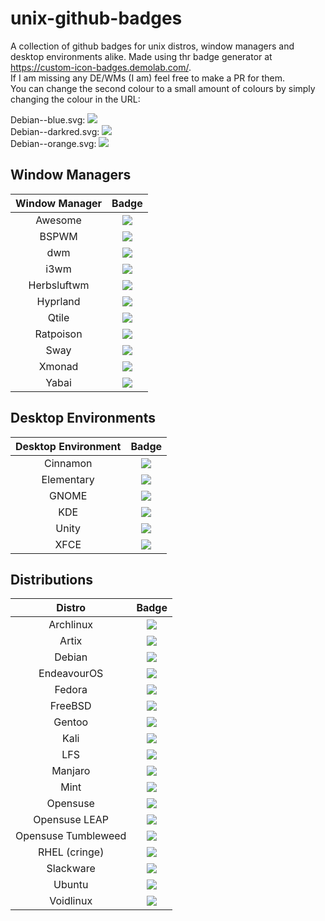 # unix-github-badges
A collection of github badges for unix distros, window managers and desktop environments alike. Made using thr badge generator at https://custom-icon-badges.demolab.com/. \
If I am missing any DE/WMs (I am) feel free to make a PR for them. \
You can change the second colour to a small amount of colours by simply changing the colour in the URL:

Debian--blue.svg: ![](https://custom-icon-badges.demolab.com/badge/Debian--blue.svg?logo=debian-red)\
Debian--darkred.svg: ![](https://custom-icon-badges.demolab.com/badge/Debian--darkred.svg?logo=debian-red)\
Debian--orange.svg: ![](https://custom-icon-badges.demolab.com/badge/Debian--orange.svg?logo=debian-red)

## Window Managers
| Window Manager | Badge |
|:--------------:|:-----:|
| Awesome | ![](https://custom-icon-badges.demolab.com/badge/awesome--blue.svg?logo=awesome) |
| BSPWM | ![](https://custom-icon-badges.demolab.com/badge/bspwm--blue.svg?logo=bspwm-whitey) |
| dwm | ![](https://custom-icon-badges.demolab.com/badge/dwm--blue.svg?logo=dwm-black) |
| i3wm | ![](https://custom-icon-badges.demolab.com/badge/i3wm--blue.svg?logo=i3) |
| Herbsluftwm | ![](https://custom-icon-badges.demolab.com/badge/Herbsluftwm--blue.svg?logo=herbsluftwm) |
| Hyprland | ![](https://custom-icon-badges.demolab.com/badge/Hyprland--blue.svg?logo=hyprland) |
| Qtile | ![](https://custom-icon-badges.demolab.com/badge/Qtile--blue.svg?logo=qtile) |
| Ratpoison | ![](https://custom-icon-badges.demolab.com/badge/Ratpoison--blue.svg?logo=ratpoison) |
| Sway | ![](https://custom-icon-badges.demolab.com/badge/Sway--blue.svg?logo=sway) |
| Xmonad | ![](https://custom-icon-badges.demolab.com/badge/xmonad--blue.svg?logo=xmonad) |
| Yabai | ![](https://custom-icon-badges.demolab.com/badge/Yabai--blue.svg?logo=yabai) |

## Desktop Environments
| Desktop Environment | Badge |
|:-------------------:|:-----:|
| Cinnamon | ![](https://custom-icon-badges.demolab.com/badge/Cinnamon--blue.svg?logo=cinnamon) |
| Elementary | ![](https://custom-icon-badges.demolab.com/badge/Elementary--blue.svg?logo=elementary-e) |
| GNOME | ![](https://custom-icon-badges.demolab.com/badge/GNOME--blue.svg?logo=gnome-foot) |
| KDE | ![](https://custom-icon-badges.demolab.com/badge/KDE--blue.svg?logo=kde) |
| Unity | ![](https://custom-icon-badges.demolab.com/badge/Unity--blue.svg?logo=unity-de) |
| XFCE | ![](https://custom-icon-badges.demolab.com/badge/XFCE--blue.svg?logo=xfce) |

## Distributions
| Distro | Badge |
|:-------------------:|:-----:|
| Archlinux | ![](https://custom-icon-badges.demolab.com/badge/Arch--blue.svg?logo=archlinux) |
| Artix | ![](https://custom-icon-badges.demolab.com/badge/Artix--blue.svg?logo=artix) |
| Debian | ![](https://custom-icon-badges.demolab.com/badge/Debian--darkred.svg?logo=debian-red) |
| EndeavourOS | ![](https://custom-icon-badges.demolab.com/badge/EndeavourOS--purple.svg?logo=endeavouros) |
| Fedora | ![](https://custom-icon-badges.demolab.com/badge/Fedora--blue.svg?logo=fedora-linux) |
| FreeBSD | ![](https://custom-icon-badges.demolab.com/badge/FreeBSD--darkred.svg?logo=freebsd-unix) |
| Gentoo | ![](https://custom-icon-badges.demolab.com/badge/Gentoo--lightpink.svg?logo=gentoo-linux) |
| Kali | ![](https://custom-icon-badges.demolab.com/badge/Kali--blue.svg?logo=kali) |
| LFS | ![](https://custom-icon-badges.demolab.com/badge/LFS--yellow.svg?logo=lfs) |
| Manjaro | ![](https://custom-icon-badges.demolab.com/badge/Manjaro--darkegreen.svg?logo=manjaro) |
| Mint | ![](https://custom-icon-badges.demolab.com/badge/Mint--darkegreen.svg?logo=mint) |
| Opensuse | ![](https://custom-icon-badges.demolab.com/badge/openSUSE--green.svg?logo=opensuse) |
| Opensuse LEAP | ![](https://custom-icon-badges.demolab.com/badge/Leap--green.svg?logo=leap) |
| Opensuse Tumbleweed | ![](https://custom-icon-badges.demolab.com/badge/Tumbleweed--darkcyan.svg?logo=tumbleweed) |
| RHEL (cringe) | ![](https://custom-icon-badges.demolab.com/badge/RHEL--red.svg?logo=redhat-cringe) |
| Slackware | ![](https://custom-icon-badges.demolab.com/badge/Slackware--blue.svg?logo=slackware) |
| Ubuntu | ![](https://custom-icon-badges.demolab.com/badge/Ubuntu--orange.svg?logo=ubuntu-new) |
| Voidlinux | ![](https://custom-icon-badges.demolab.com/badge/Void--lightgreen.svg?logo=void) |

